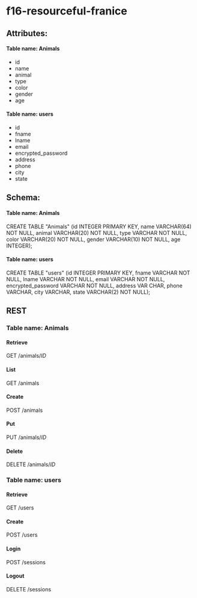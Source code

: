 # f16-resourceful-franice
## Attributes:
#### Table name: Animals
* id
* name
* animal
* type
* color
* gender
* age

#### Table name: users
* id
* fname
* lname
* email
* encrypted_password
* address
* phone
* city
* state

## Schema:
#### Table name: Animals
CREATE TABLE "Animals" (id INTEGER PRIMARY KEY, name VARCHAR(64) NOT NULL,
animal VARCHAR(20) NOT NULL,
type VARCHAR NOT NULL,
color VARCHAR(20) NOT NULL,
gender VARCHAR(10) NOT NULL,
age INTEGER);

#### Table name: users
CREATE TABLE "users" (id INTEGER PRIMARY KEY,
fname VARCHAR NOT NULL,
lname VARCHAR NOT NULL,
email VARCHAR NOT NULL,
encrypted_password VARCHAR NOT NULL,
address VAR CHAR,
phone VARCHAR,
city VARCHAR,
state VARCHAR(2) NOT NULL);

## REST
### Table name: Animals
#### Retrieve
GET /animals/*ID*
#### List
GET /animals
#### Create
POST /animals
#### Put
PUT /animals/*ID*
#### Delete
DELETE /animals/*ID*

### Table name: users
#### Retrieve
GET /users
#### Create
POST /users
#### Login
POST /sessions
#### Logout
DELETE /sessions
